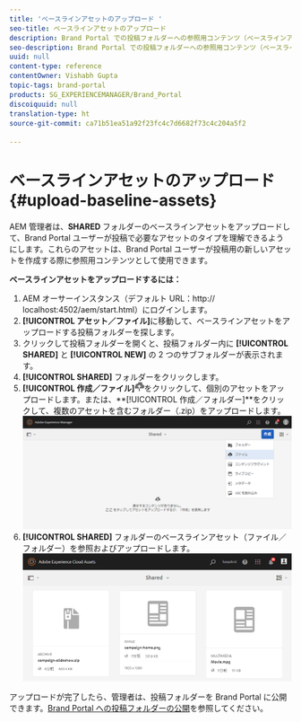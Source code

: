 ```yaml
---
title: 'ベースラインアセットのアップロード '
seo-title: ベースラインアセットのアップロード
description: Brand Portal での投稿フォルダーへの参照用コンテンツ（ベースラインアセット）のアップロードについて説明します。
seo-description: Brand Portal での投稿フォルダーへの参照用コンテンツ（ベースラインアセット）のアップロードについて説明します。
uuid: null
content-type: reference
contentOwner: Vishabh Gupta
topic-tags: brand-portal
products: SG_EXPERIENCEMANAGER/Brand_Portal
discoiquuid: null
translation-type: ht
source-git-commit: ca71b51ea51a92f23fc4c7d6682f73c4c204a5f2

---
```



# ベースラインアセットのアップロード {#upload-baseline-assets}

AEM 管理者は、**SHARED** フォルダーのベースラインアセットをアップロードして、Brand Portal ユーザーが投稿で必要なアセットのタイプを理解できるようにします。これらのアセットは、Brand Portal ユーザーが投稿用の新しいアセットを作成する際に参照用コンテンツとして使用できます。

**ベースラインアセットをアップロードするには：**

1. AEM オーサーインスタンス（デフォルト URL：http:// localhost:4502/aem/start.html）にログインします。
1. **[!UICONTROL アセット／ファイル]**&#x200B;に移動して、ベースラインアセットをアップロードする投稿フォルダーを探します。
1. クリックして投稿フォルダーを開くと、投稿フォルダー内に **[!UICONTROL SHARED]** と **[!UICONTROL NEW]** の 2 つのサブフォルダーが表示されます。
1. **[!UICONTROL SHARED]** フォルダーをクリックします。
1. **[!UICONTROL 作成／ファイル]**![](assets/upload.png)をクリックして、個別のアセットをアップロードします。または、**[!UICONTROL 作成／フォルダー]**をクリックして、複数のアセットを含むフォルダー（.zip）をアップロードします。
   ![](assets/upload-baseline-assets1.png)
1. **[!UICONTROL SHARED]** フォルダーのベースラインアセット（ファイル／フォルダー）を参照およびアップロードします。
   ![](assets/upload-baseline-assets2.png)

アップロードが完了したら、管理者は、投稿フォルダーを Brand Portal に公開できます。[Brand Portal への投稿フォルダーの公開](brand-portal-publish-contribution-folder-to-brand-portal.md)を参照してください。
